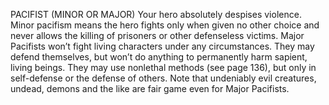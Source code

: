 PACIFIST (MINOR OR MAJOR)
Your hero absolutely despises violence. Minor pacifism means the hero fights only when given no other choice and never allows the killing of prisoners or other defenseless victims.
Major Pacifists won’t fight living characters under any circumstances. They may defend themselves, but won’t do anything to permanently harm sapient, living beings. They may use nonlethal methods (see page 136), but only in self-defense or the defense of others.
Note that undeniably evil creatures, undead, demons and the like are fair game even for Major Pacifists.